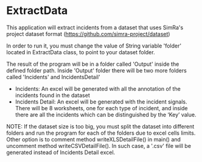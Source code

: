 # ExtractData

This application will extract incidents from a dataset that uses SimRa's project dataset format (https://github.com/simra-project/dataset)

In order to run it, you must change the value of String variable 'folder' located in ExtractData class, to point to your dataset folder.

The result of the program will be in a folder called 'Output' inside the defined folder path. Inside 'Output' folder there will be two more folders called 'Incidents' and IncidentsDetail'
- Incidents: An excel will be generated with all the annotation of the incidents found in the dataset
- Incidents Detail: An excel will be generated with the incident signals. There will be 8 worksheets, one for each type of incident, and inside there are all the incidents which can be distinguished by the ‘Key’ value.

NOTE: If the dataset size is too big, you must split the dataset into different folders and run the program for each of the folders due to excel cells limits. Other option is to comment method writeXLSDetailFile() in main() and uncomment method writeCSVDetailFile(). In such case, a '.csv' file will be generated instead of Incidents Detail excel.
